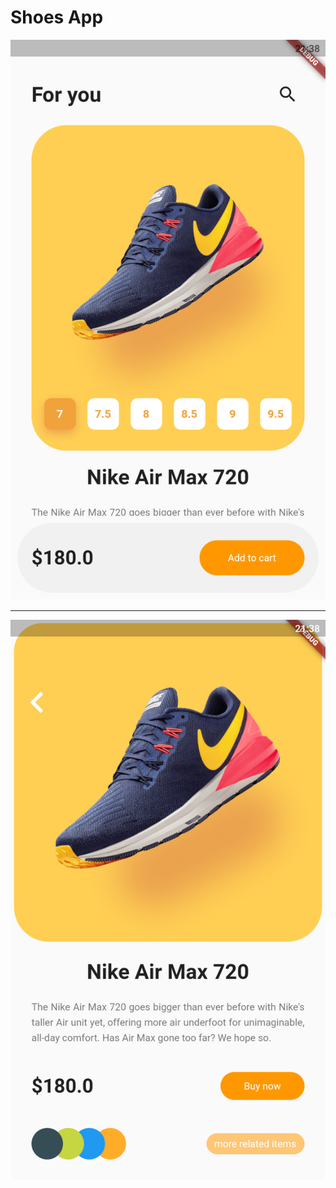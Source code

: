 # Shoes App

<p align="center">
    <img src="img/img_01.png" />
</p>
<hr>
<p align="center">
    <img src="img/img_02.png" />
</p>
